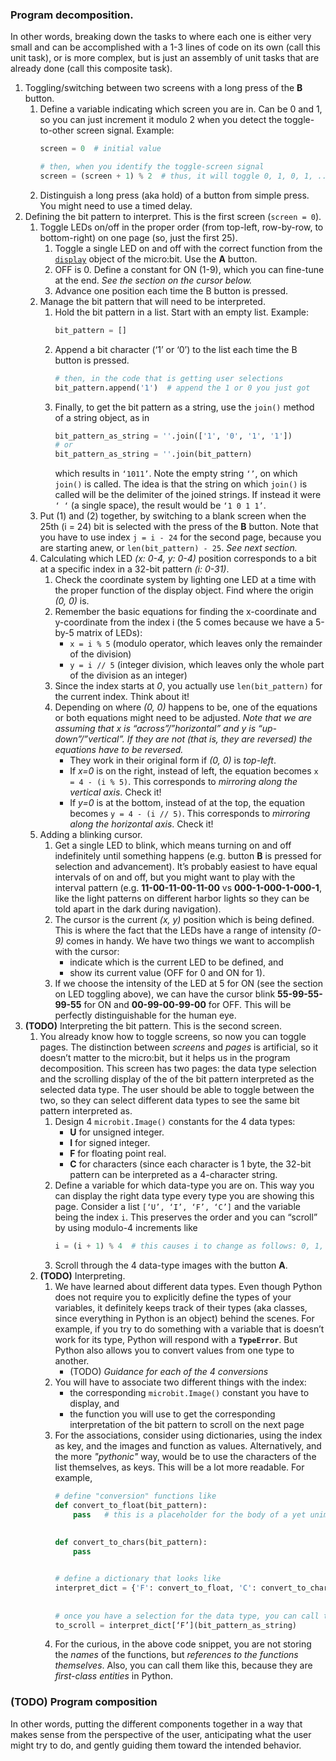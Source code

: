 ### Program decomposition. 
In other words, breaking down the tasks to where each one is either very small and can be accomplished with a 1-3 lines of code on its own (call this unit task), or is more complex, but is just an assembly of unit tasks that are already done (call this composite task).

1. Toggling/switching between two screens with a long press of the **B** button.
   1. Define a variable indicating which screen you are in. Can be 0 and 1, so you can just increment it modulo 2 when you detect the toggle-to-other screen signal. Example:
      ```python
      screen = 0  # initial value

      # then, when you identify the toggle-screen signal
      screen = (screen + 1) % 2  # thus, it will toggle 0, 1, 0, 1, ...
      ```
   2. Distinguish a long press (aka hold) of a button from simple press. You might need to use a timed delay.
2. Defining the bit pattern to interpret. This is the first screen (`screen = 0`). 
   1. Toggle LEDs on/off in the proper order (from top-left, row-by-row, to bottom-right) on one page (so, just the first 25).
      1. Toggle a single LED on and off with the correct function from the [`display`](https://microbit-micropython.readthedocs.io/en/latest/display.html) object of the micro:bit. Use the **A** button.
      2. OFF is 0. Define a constant for ON (1-9), which you can fine-tune at the end. _See the section on the cursor below._
      3. Advance one position each time the B button is pressed.
   2. Manage the bit pattern that will need to be interpreted.
      1. Hold the bit pattern in a list. Start with an empty list. Example:
         ```python
         bit_pattern = []
         ```
      2. Append a bit character (‘1’ or ‘0’) to the list each time the B button is pressed.
         ```python
         # then, in the code that is getting user selections
         bit_pattern.append('1')  # append the 1 or 0 you just got
         ```
      3. Finally, to get the bit pattern as a string, use the `join()` method of a string object, as in 
         ```python
         bit_pattern_as_string = ''.join(['1', '0', '1', '1'])
         # or
         bit_pattern_as_string = ''.join(bit_pattern)
         ```
         which results in `‘1011’`. Note the empty string `‘’`, on which `join()` is called. The idea is that the string on which `join()` is called will be the delimiter of the joined strings. If instead it were `‘ ‘` (a single space), the result would be `‘1 0 1 1’`.
   3. Put (1) and (2) together, by switching to a blank screen when the 25th (i = 24) bit is selected with the press of the **B** button. Note that you have to use index `j = i - 24` for the second page, because you are starting anew, or `len(bit_pattern) - 25`. _See next section._
   4. Calculating which LED _(x: 0-4, y: 0-4)_ position corresponds to a bit at a specific index in a 32-bit pattern _(i: 0-31)_.
      1. Check the coordinate system by lighting one LED at a time with the proper function of the display object. Find where the origin _(0, 0)_ is.
      2. Remember the basic equations for finding the x-coordinate and y-coordinate from the index i (the 5 comes because we have a 5-by-5 matrix of LEDs):
         - `x = i % 5` (modulo operator, which leaves only the remainder of the division)
         - `y = i // 5` (integer division, which leaves only the whole part of the division as an integer)
      3. Since the index starts at _0_, you actually use `len(bit_pattern)` for the current index. Think about it!
      4. Depending on where _(0, 0)_ happens to be, one of the equations or both equations might need to be adjusted. _Note that we are assuming that x is “across”/”horizontal” and y is “up-down”/”vertical”. If they are not (that is, they are reversed) the equations have to be reversed._
         - They work in their original form if _(0, 0)_ is _top-left_.
         - If _x=0_ is on the right, instead of left, the equation becomes `x = 4 - (i % 5)`. This corresponds to _mirroring along the vertical axis_. Check it!
         - If _y=0_ is at the bottom, instead of at the top, the equation becomes `y = 4 - (i // 5)`. This corresponds to _mirroring along the horizontal axis_. Check it!
   5. Adding a blinking cursor.
      1. Get a single LED to blink, which means turning on and off indefinitely until something happens (e.g. button **B** is pressed for selection and advancement). It’s probably easiest to have equal intervals of on and off, but you might want to play with the interval pattern (e.g. **11-00-11-00-11-00** vs **000-1-000-1-000-1**, like the light patterns on different harbor lights so they can be told apart in the dark during navigation).
      2. The cursor is the current _(x, y)_ position which is being defined. This is where the fact that the LEDs have a range of intensity _(0-9)_ comes in handy. We have two things we want to accomplish with the cursor:
         - indicate which is the current LED to be defined, and
         - show its current value (OFF for 0 and ON for 1). 
      3. If we choose the intensity of the LED at 5 for ON (see the section on LED toggling above), we can have the cursor blink **55-99-55-99-55** for ON and **00-99-00-99-00** for OFF. This will be perfectly distinguishable for the human eye. 
3. **(TODO)** Interpreting the bit pattern. This is the second screen.
   1. You already know how to toggle screens, so now you can toggle pages. The distinction between _screens_ and _pages_ is artificial, so it doesn’t matter to the micro:bit, but it helps us in the program decomposition. This screen has two pages: the data type selection and the scrolling display of the of the bit pattern interpreted as the selected data type. The user should be able to toggle between the two, so they can select different data types to see the same bit pattern interpreted as.
      1. Design 4 `microbit.Image()` constants for the 4 data types:
         - **U** for unsigned integer.
         - **I** for signed integer.
         - **F** for floating point real.
         - **C** for characters (since each character is 1 byte, the 32-bit pattern can be interpreted as a 4-character string.  
      2. Define a variable for which data-type you are on. This way you can display the right data type every type you are showing this page. Consider a list `[‘U’, ‘I’, ‘F’, ‘C’]` and the variable being the index `i`. This preserves the order and you can “scroll” by using modulo-4 increments like 
         ```python
         i = (i + 1) % 4  # this causes i to change as follows: 0, 1, 2, 3, 0, 1, 2, 3, 0, … 
         ```
      3. Scroll through the 4 data-type images with the button **A**.
   2. **(TODO)** Interpreting.
      1. We have learned about different data types. Even though Python does not require you to explicitly define the types of your variables, it definitely keeps track of their types (aka classes, since everything in Python is an object) behind the scenes. For example, if you try to do something with a variable that is doesn’t work for its type, Python will respond with a **`TypeError`**. But Python also allows you to convert values from one type to another.
         - (TODO) *Guidance for each of the 4 conversions*
      2. You will have to associate two different things with the index:
         - the corresponding `microbit.Image()` constant you have to display, and 
         - the function you will use to get the corresponding interpretation of the bit pattern to scroll on the next page
      3. For the associations, consider using dictionaries, using the index as key, and the images and function as values. Alternatively, and the more _"pythonic"_ way, would be to use the characters of the list themselves, as keys. This will be a lot more readable. For example,
         ```python
         # define "conversion" functions like 
         def convert_to_float(bit_pattern):
             pass   # this is a placeholder for the body of a yet unimplemented function
    
    
         def convert_to_chars(bit_pattern):
             pass 

         
         # define a dictionary that looks like 
         interpret_dict = {'F': convert_to_float, 'C': convert_to_chars}
 
     
         # once you have a selection for the data type, you can call the correct function like 
         to_scroll = interpret_dict[‘F’](bit_pattern_as_string)
         ```
      4. For the curious, in the above code snippet, you are not storing the _names_ of the functions, but _references to the functions themselves_. Also, you can call them like this, because they are _first-class entities_ in Python.
 
### (TODO) Program composition
In other words, putting the different components together in a way that makes sense from the perspective of the user, anticipating what the user might try to do, and gently guiding them toward the intended behavior.
